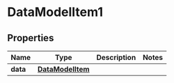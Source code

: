 
# DataModelItem1

## Properties
Name | Type | Description | Notes
------------ | ------------- | ------------- | -------------
**data** | [**DataModelItem**](DataModelItem.md) |  | 



